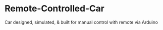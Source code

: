 # Remote-Controlled-Car
Car designed, simulated, &amp; built for manual control with remote via Arduino
